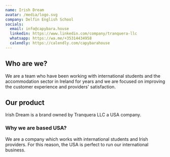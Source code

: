 ```yaml
---
name: Irish Dream
avatar: /media/logo.svg
company: Delfin English School
socials:
  email: info@capybara.house
  linkedin: https://www.linkedin.com/company/tranquera-llc
  whatsapp: https://wa.me/+35314434958
  calendly: https://calendly.com/capybarahouse
---
```


## Who are we?

We are a team who have been working with international students and the accommodation sector in Ireland for years and we are focused on improving the customer experience and providers' satisfaction.

## Our product

Irish Dream is a brand owned by Tranquera LLC a USA company.

### Why we are based USA?

We are a company which works with international students and Irish providers. For this reason, the USA is perfect to run our international business.